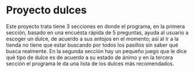 # Proyecto dulces

Este proyecto trata tiene 3 secciones en donde el programa, en la primera sección, basado en una encuésta rápida de 5 preguntas, ayuda al usuario a escoger un dulce, de acuerdo a sus antojos en el momento; así al ir a la tienda no tiene que estar buscando por todos los pasillos sin saber qué busca realmente. En la segunda sección hay un pequeño juego que le dice qué tipo de dulce es de acuerdo a su estado de ánimo y en la tercera sección el programa le da una lista de los dulces más recomendados. 
